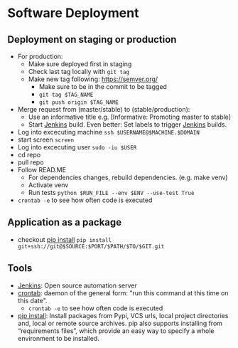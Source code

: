 # Software Deployment

## Deployment on staging or production
* For production:
  * Make sure deployed first in staging
  * Check last tag locally with `git tag`
  * Make new tag following: https://semver.org/
     * Make sure to be in the commit to be tagged 
     * `git tag $TAG_NAME`
     * `git push origin $TAG_NAME`
* Merge request from (master/stable) to (stable/production):
     * Use an informative title e.g. [Informative: Promoting master to stable]
     * Start [Jenkins](https://www.jenkins.io/) build. Even better: Set labels to trigger [Jenkins](https://www.jenkins.io/) builds.
* Log into excecuting machine `ssh $USERNAME@$MACHINE.$DOMAIN`
* start screen `screen`
* Log into excecuting user `sudo -iu $USER`
* cd repo
* pull repo
* Follow READ.ME 
     * For dependencies changes, rebuild dependencies. (e.g. make venv)
     * Activate venv
     * Run tests `python $RUN_FILE --env $ENV --use-test True`
* `crontab -e` to see how often code is executed 

## Application as a package
* checkout [pip install](https://pip.pypa.io/en/stable/reference/pip_install/) `pip install git+ssh://git@$SOURCE:$PORT/$PATH/$TO/$GIT.git`

## Tools
* [Jenkins](https://www.jenkins.io/): Open source automation server
* [crontab](https://linux.die.net/man/5/crontab): daemon of the general form: "run this command at this time on this date".
  * `crontab -e` to see how often code is executed
* [pip install](https://pip.pypa.io/en/stable/reference/pip_install/): Install packages from Pypi, VCS urls, local project directories and, local or remote source archives. pip also supports installing from “requirements files”, which provide an easy way to specify a whole environment to be installed.
